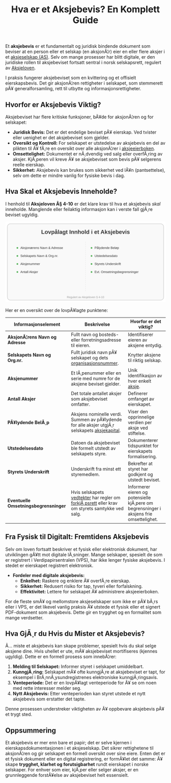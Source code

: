 ﻿---
title: "Hva er et Aksjebevis? En Komplett Guide"
meta_title: "Hva er et Aksjebevis? En Komplett Guide"
meta_description: 'Et **aksjebevis** er et fundamentalt og juridisk bindende dokument som beviser at en person eller et selskap (en aksjonÃ¦r) eier en eller flere aksjer i et [aks...'
slug: hva-er-et-aksjebevis
type: blog
layout: pages/single
---

Et **aksjebevis** er et fundamentalt og juridisk bindende dokument som beviser at en person eller et selskap (en aksjonÃ¦r) eier en eller flere aksjer i et [aksjeselskap (AS)](/blogs/regnskap/hva-er-et-aksjeselskap "Hva er et aksjeselskap?"). Selv om mange prosesser har blitt digitale, er den juridiske rollen til aksjebeviset fortsatt sentral i norsk selskapsrett, regulert av [Aksjeloven](/blogs/regnskap/hva-er-aksjeloven "Utforsk Aksjeloven i detalj").

I praksis fungerer aksjebeviset som en kvittering og et offisielt eierskapsbevis. Det gir aksjonÃ¦ren rettigheter i selskapet, som stemmerett pÃ¥ generalforsamling, rett til utbytte og informasjonsrettigheter.

## Hvorfor er Aksjebevis Viktig?

Aksjebeviset har flere kritiske funksjoner, bÃ¥de for aksjonÃ¦ren og for selskapet:

*   **Juridisk Bevis:** Det er det endelige beviset pÃ¥ eierskap. Ved tvister eller uenighet er det aksjebeviset som gjelder.
*   **Oversikt og Kontroll:** For selskapet er utstedelse av aksjebevis en del av plikten til Ã¥ fÃ¸re en oversikt over alle aksjonÃ¦rer i [aksjeeierboken](/blogs/regnskap/hva-er-en-aksjeeierbok "Alt om Aksjeeierboken").
*   **Omsettelighet:** Dokumentet er nÃ¸dvendig ved salg eller overfÃ¸ring av aksjer. KjÃ¸peren vil kreve Ã¥ se aksjebeviset som bevis pÃ¥ selgerens reelle eierskap.
*   **Sikkerhet:** Aksjebevis kan brukes som sikkerhet ved lÃ¥n (pantsettelse), selv om dette er mindre vanlig for fysiske bevis i dag.

## Hva Skal et Aksjebevis Inneholde?

I henhold til **Aksjeloven Â§ 4-10** er det klare krav til hva et aksjebevis *skal* inneholde. Manglende eller feilaktig informasjon kan i verste fall gjÃ¸re beviset ugyldig.

![Innhold i et aksjebevis](innhold-i-et-aksjebevis.svg)

Her er en oversikt over de lovpÃ¥lagte punktene:

| Informasjonselement          | Beskrivelse                                                                                                                                 | Hvorfor er det viktig?                                                                         |
| --------------------------- | ------------------------------------------------------------------------------------------------------------------------------------------- | ---------------------------------------------------------------------------------------------- |
| **AksjonÃ¦rens Navn og Adresse** | Fullt navn og bosteds- eller forretningsadresse til eieren.                                                                                  | Identifiserer eieren av aksjene entydig.                                                       |
| **Selskapets Navn og Org.nr.**  | Fullt juridisk navn pÃ¥ selskapet og dets [organisasjonsnummer](/blogs/regnskap/hva-er-organisasjonsnummer "Hva er et organisasjonsnummer?"). | Knytter aksjene til riktig selskap.                                                            |
| **Aksjenummer**               | Et lÃ¸penummer eller en serie med numre for de aksjene beviset gjelder.                                                                       | Unik identifikasjon av hver enkelt [aksje](/blogs/regnskap/hva-er-en-aksje "Les mer om aksjer"). |
| **Antall Aksjer**             | Det totale antallet aksjer som aksjebeviset omfatter.                                                                                       | Definerer omfanget av eierskapet.                                                              |
| **PÃ¥lydende BelÃ¸p**           | Aksjens nominelle verdi. Summen av pÃ¥lydende for alle aksjer utgjÃ¸r selskapets [aksjekapital](/blogs/regnskap/hva-er-aksjekapital "Guide til aksjekapital"). | Viser den opprinnelige verdien per aksje ved stiftelse.                                        |
| **Utstedelsesdato**           | Datoen da aksjebeviset ble formelt utstedt av selskapets styre.                                                                             | Dokumenterer tidspunktet for eierskapets formalisering.                                        |
| **Styrets Underskrift**       | Underskrift fra minst ett styremedlem.                                                                                                      | Bekrefter at styret har godkjent og utstedt beviset.                                           |
| **Eventuelle Omsetningsbegrensninger** | Hvis selskapets [vedtekter](/blogs/regnskap/hva-er-vedtekter-for-aksjeselskap "Slik skriver du vedtekter for AS") har regler om [forkjÃ¸psrett](/blogs/regnskap/forkjopsrett "Hva er en ForkjÃ¸psrett? Retten til Ã¥ kjÃ¸pe aksjer fÃ¸r eksterne") eller krav om styrets samtykke ved salg. | Informerer eieren og potensielle kjÃ¸pere om begrensninger i aksjens frie omsettelighet. |

## Fra Fysisk til Digitalt: Fremtidens Aksjebevis

Selv om loven fortsatt beskriver et fysisk eller elektronisk dokument, har utviklingen gÃ¥tt mot digitale lÃ¸sninger. Mange selskaper, spesielt de som er registrert i Verdipapirsentralen (VPS), har ikke lenger fysiske aksjebevis. I stedet er eierskapet registrert elektronisk.

*   **Fordeler med digitale aksjebevis:**
    *   **Enkelhet:** Raskere og enklere Ã¥ overfÃ¸re eierskap.
    *   **Sikkerhet:** Redusert risiko for tap, tyveri eller forfalskning.
    *   **Effektivitet:** Lettere for selskapet Ã¥ administrere aksjeeierboken.

For de fleste smÃ¥ og mellomstore aksjeselskaper som ikke er pÃ¥ bÃ¸rs eller i VPS, er det likevel vanlig praksis Ã¥ utstede et fysisk eller et signert PDF-dokument som aksjebevis. Dette gir en trygghet og en formalitet som mange verdsetter.

## Hva GjÃ¸r du Hvis du Mister et Aksjebevis?

Ã… miste et aksjebevis kan skape problemer, spesielt hvis du skal selge aksjene dine. Hvis uhellet er ute, mÃ¥ aksjebeviset mortifiseres (kjennes ugyldig). Dette er en formell prosess som innebÃ¦rer:

1.  **Melding til Selskapet:** Informer styret i selskapet umiddelbart.
2.  **KunngjÃ¸ring:** Selskapet mÃ¥ ofte kunngjÃ¸re at aksjebeviset er tapt, for eksempel i BrÃ¸nnÃ¸ysundregistrenes elektroniske kunngjÃ¸ringsavis.
3.  **Venteperiode:** Det er en lovpÃ¥lagt venteperiode for Ã¥ se om noen med rette interesser melder seg.
4.  **Nytt Aksjebevis:** Etter venteperioden kan styret utstede et nytt aksjebevis som erstatter det tapte.

Denne prosessen understreker viktigheten av Ã¥ oppbevare aksjebevis pÃ¥ et trygt sted.

## Oppsummering

Et aksjebevis er mer enn bare et papir; det er selve kjernen i eierskapsdokumentasjonen i et aksjeselskap. Det sikrer rettighetene til aksjonÃ¦ren og gir selskapet en formell oversikt over sine eiere. Enten det er et fysisk dokument eller en digital registrering, er formÃ¥let det samme: Ã¥ skape **trygghet, klarhet og forutsigbarhet** rundt eierskapet i norske selskaper. For enhver som eier, kjÃ¸per eller selger aksjer, er en grunnleggende forstÃ¥else av aksjebeviset helt essensielt.
